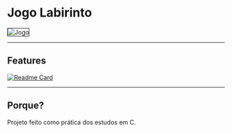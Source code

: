 # Jogo Labirinto
<img src="https://i.ibb.co/5v14JGM/2023-12-04-15-35-23.gif" alt="Jogo" border="1">

---

## Features
[![Readme Card](https://github-readme-stats.vercel.app/api/pin/?username=JosuePimentel&repo=jogo_labirinto&show_owner=true&theme=dark&locale=pt-br&icon_color=true)](https://github.com/JosuePimentel/jogo_labirinto)

---

## Porque?
Projeto feito como prática dos estudos em C.
